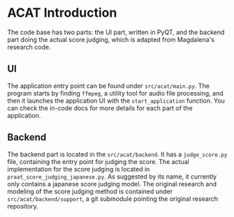 # ACAT Introduction

The code base has two parts: the UI part, written in PyQT, and the backend part doing the actual score judging, which is
adapted from Magdalena's research code.

## UI

The application entry point can be found under `src/acat/main.py`. The program starts by finding `ffmpeg`, a utility
tool for audio file processing, and then it launches the application UI with the `start_application` function. You can
check the in-code docs for more details for each part of the application.

## Backend

The backend part is located in the `src/acat/backend`. It has a `judge_score.py` file, containing the entry point for
judging the score. The actual implementation for the score judging is located in `praat_score_judging_japanese.py`. As
suggested by its name, it currently only contains a japanese score judging model. The original research and modeling of
the score judging method is contained under `src/acat/backend/support`, a git submodule pointing the original research
repository.  